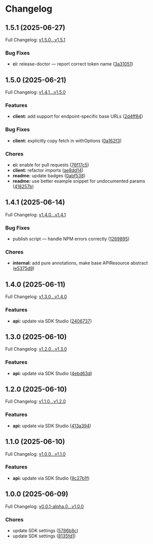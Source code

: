 # Changelog

## 1.5.1 (2025-06-27)

Full Changelog: [v1.5.0...v1.5.1](https://github.com/sili-wen/document-ai-sdk/compare/v1.5.0...v1.5.1)

### Bug Fixes

* **ci:** release-doctor — report correct token name ([3a31051](https://github.com/sili-wen/document-ai-sdk/commit/3a310518466c4d65b43f4d41b68a81a3448187e5))

## 1.5.0 (2025-06-21)

Full Changelog: [v1.4.1...v1.5.0](https://github.com/sili-wen/document-ai-sdk/compare/v1.4.1...v1.5.0)

### Features

* **client:** add support for endpoint-specific base URLs ([2d4ff84](https://github.com/sili-wen/document-ai-sdk/commit/2d4ff844c10dd7d5a1478b4fa8d8c0ad966efed0))


### Bug Fixes

* **client:** explicitly copy fetch in withOptions ([0a162f3](https://github.com/sili-wen/document-ai-sdk/commit/0a162f3fa89e2485a97b2aacbe3610879403530f))


### Chores

* **ci:** enable for pull requests ([76f17c5](https://github.com/sili-wen/document-ai-sdk/commit/76f17c502b8b6edfd07ee1edfffe2225e4cc468f))
* **client:** refactor imports ([ae8dd14](https://github.com/sili-wen/document-ai-sdk/commit/ae8dd147655863fdbe34a3e85e139f706d1f6c33))
* **readme:** update badges ([0abf538](https://github.com/sili-wen/document-ai-sdk/commit/0abf53829e1fa8a3b5a583dc77b11cef7c86b4e5))
* **readme:** use better example snippet for undocumented params ([418257b](https://github.com/sili-wen/document-ai-sdk/commit/418257b0aadb1a260e6fba7631c97a1c8d69d043))

## 1.4.1 (2025-06-14)

Full Changelog: [v1.4.0...v1.4.1](https://github.com/sili-wen/document-ai-sdk/compare/v1.4.0...v1.4.1)

### Bug Fixes

* publish script — handle NPM errors correctly ([1269895](https://github.com/sili-wen/document-ai-sdk/commit/126989599b159517ab3312be3146073ab38ac85d))


### Chores

* **internal:** add pure annotations, make base APIResource abstract ([e5375d9](https://github.com/sili-wen/document-ai-sdk/commit/e5375d901c0c16dd022acd0b0cb4d6d6784dd325))

## 1.4.0 (2025-06-11)

Full Changelog: [v1.3.0...v1.4.0](https://github.com/sili-wen/document-ai-sdk/compare/v1.3.0...v1.4.0)

### Features

* **api:** update via SDK Studio ([2406737](https://github.com/sili-wen/document-ai-sdk/commit/240673745e4f00a3f5c550102cc8849e18a761cb))

## 1.3.0 (2025-06-10)

Full Changelog: [v1.2.0...v1.3.0](https://github.com/sili-wen/document-ai-sdk/compare/v1.2.0...v1.3.0)

### Features

* **api:** update via SDK Studio ([4ebd63d](https://github.com/sili-wen/document-ai-sdk/commit/4ebd63d837e5d6b9fcfdca480878f21a0bc49fbd))

## 1.2.0 (2025-06-10)

Full Changelog: [v1.1.0...v1.2.0](https://github.com/sili-wen/document-ai-sdk/compare/v1.1.0...v1.2.0)

### Features

* **api:** update via SDK Studio ([413a394](https://github.com/sili-wen/document-ai-sdk/commit/413a39483bf30051e398153729c64c0c8b6c682e))

## 1.1.0 (2025-06-10)

Full Changelog: [v1.0.0...v1.1.0](https://github.com/sili-wen/document-ai-sdk/compare/v1.0.0...v1.1.0)

### Features

* **api:** update via SDK Studio ([9c27b1f](https://github.com/sili-wen/document-ai-sdk/commit/9c27b1f0a5617c71eec528826c61765c7104a553))

## 1.0.0 (2025-06-09)

Full Changelog: [v0.0.1-alpha.0...v1.0.0](https://github.com/sili-wen/document-ai-sdk/compare/v0.0.1-alpha.0...v1.0.0)

### Chores

* update SDK settings ([5786b8c](https://github.com/sili-wen/document-ai-sdk/commit/5786b8c39b0f58546cce23995f2c85536fcd40e3))
* update SDK settings ([8135fd1](https://github.com/sili-wen/document-ai-sdk/commit/8135fd17d71d433872f6c01df1d9a7b19a380207))
